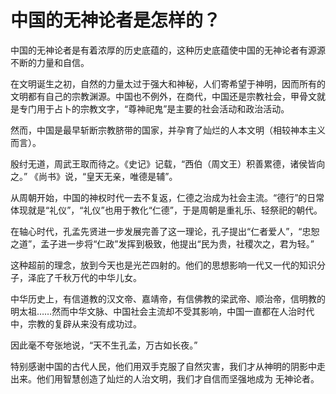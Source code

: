 # 中国的无神论者是怎样的？

中国的无神论者是有着浓厚的历史底蕴的，这种历史底蕴使中国的无神论者有源源不断的力量和自信。



在文明诞生之初，自然的力量太过于强大和神秘，人们寄希望于神明，因而所有的文明都有自己的宗教渊源。中国也不例外，在商代，中国还是宗教社会，甲骨文就是专门用于占卜的宗教文字，“尊神祀鬼”是主要的社会活动和政治活动。

然而，中国是最早斩断宗教脐带的国家，并孕育了灿烂的人本文明（相较神本主义而言）。

殷纣无道，周武王取而待之。《史记》记载，“西伯（周文王）积善累德，诸侯皆向之。” 《尚书》说，“皇天无亲，唯德是辅”。

从周朝开始，中国的神权时代一去不复返，仁德之治成为社会主流。“德行”的日常体现就是“礼仪”，“礼仪”也用于教化“仁德”，于是周朝是重礼乐、轻祭祀的朝代。

在轴心时代，孔孟先贤进一步发展完善了这一理论，孔子提出“仁者爱人”，“忠恕之道”，孟子进一步将“仁政”发挥到极致，他提出“民为贵，社稷次之，君为轻。”

这种超前的理念，放到今天也是光芒四射的。他们的思想影响一代又一代的知识分子，泽庇了千秋万代的中华儿女。

中华历史上，有信道教的汉文帝、嘉靖帝，有信佛教的梁武帝、顺治帝，信明教的明太祖……然而中华文脉、中国社会主流却不受其影响，中国一直都在人治时代中，宗教的复辟从来没有成功过。

因此毫不夸张地说，“天不生孔孟，万古如长夜。”



特别感谢中国的古代人民，他们用双手克服了自然灾害，我们才从神明的阴影中走出来。他们用智慧创造了灿烂的人治文明，我们才自信而坚强地成为 无神论者。